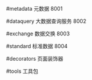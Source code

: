 #metadata 元数据 8001

#dataquery 大数据查询服务 8002

#exchange 数据交换 8003

#standard 标准数据 8004

#decorators 页面装饰器

#tools 工具包

